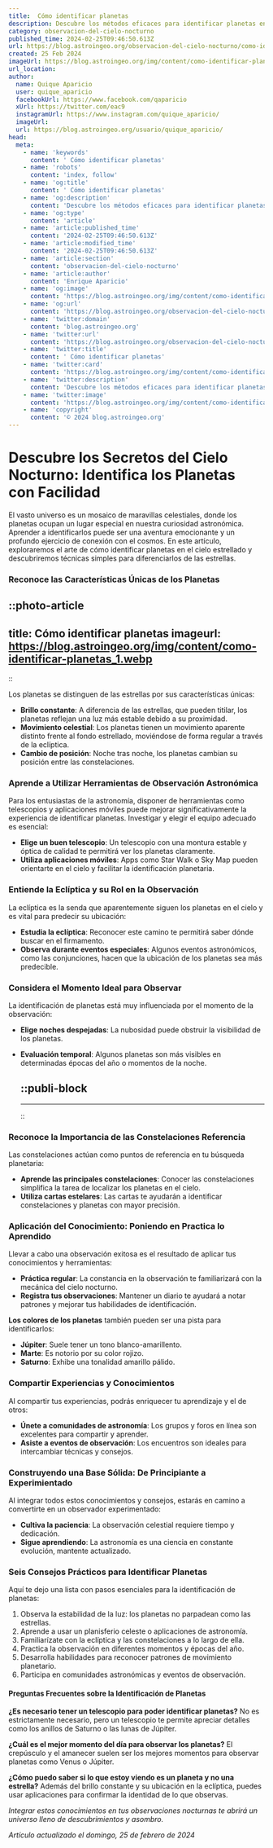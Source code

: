 ```yaml
---
title:  Cómo identificar planetas
description: Descubre los métodos eficaces para identificar planetas en el cielo nocturno. Aprende a reconocerlos con facilidad y precisión.
category: observacion-del-cielo-nocturno
published_time: 2024-02-25T09:46:50.613Z
url: https://blog.astroingeo.org/observacion-del-cielo-nocturno/como-identificar-planetas
created: 25 Feb 2024
imageUrl: https://blog.astroingeo.org/img/content/como-identificar-planetas_1.webp
url_location:
author:
  name: Quique Aparicio
  user: quique_aparicio
  facebookUrl: https://www.facebook.com/qaparicio
  xUrl: https://twitter.com/eac9
  instagramUrl: https://www.instagram.com/quique_aparicio/
  imageUrl: 
  url: https://blog.astroingeo.org/usuario/quique_aparicio/
head:
  meta:
    - name: 'keywords'
      content: ' Cómo identificar planetas'
    - name: 'robots'
      content: 'index, follow'
    - name: 'og:title'
      content: ' Cómo identificar planetas'
    - name: 'og:description'
      content: 'Descubre los métodos eficaces para identificar planetas en el cielo nocturno. Aprende a reconocerlos con facilidad y precisión.'
    - name: 'og:type'
      content: 'article'
    - name: 'article:published_time'
      content: '2024-02-25T09:46:50.613Z'
    - name: 'article:modified_time'
      content: '2024-02-25T09:46:50.613Z'
    - name: 'article:section'
      content: 'observacion-del-cielo-nocturno'
    - name: 'article:author'
      content: 'Enrique Aparicio'
    - name: 'og:image'
      content: 'https://blog.astroingeo.org/img/content/como-identificar-planetas_1.webp'
    - name: 'og:url'
      content: 'https://blog.astroingeo.org/observacion-del-cielo-nocturno/como-identificar-planetas'
    - name: 'twitter:domain'
      content: 'blog.astroingeo.org'
    - name: 'twitter:url'
      content: 'https://blog.astroingeo.org/observacion-del-cielo-nocturno/como-identificar-planetas'
    - name: 'twitter:title'
      content: ' Cómo identificar planetas'
    - name: 'twitter:card'
      content: 'https://blog.astroingeo.org/img/content/como-identificar-planetas_1.webp'
    - name: 'twitter:description'
      content: 'Descubre los métodos eficaces para identificar planetas en el cielo nocturno. Aprende a reconocerlos con facilidad y precisión.'
    - name: 'twitter:image'
      content: 'https://blog.astroingeo.org/img/content/como-identificar-planetas_1.webp'
    - name: 'copyright'
      content: '© 2024 blog.astroingeo.org'
---
```

# Descubre los Secretos del Cielo Nocturno: Identifica los Planetas con Facilidad

El vasto universo es un mosaico de maravillas celestiales, donde los planetas ocupan un lugar especial en nuestra curiosidad astronómica. Aprender a identificarlos puede ser una aventura emocionante y un profundo ejercicio de conexión con el cosmos. En este artículo, exploraremos el arte de cómo identificar planetas en el cielo estrellado y descubriremos técnicas simples para diferenciarlos de las estrellas.

### Reconoce las Características Únicas de los Planetas


::photo-article
---
title:  Cómo identificar planetas
imageurl: https://blog.astroingeo.org/img/content/como-identificar-planetas_1.webp
---
::



Los planetas se distinguen de las estrellas por sus características únicas:

- **Brillo constante**: A diferencia de las estrellas, que pueden titilar, los planetas reflejan una luz más estable debido a su proximidad.
- **Movimiento celestial**: Los planetas tienen un movimiento aparente distinto frente al fondo estrellado, moviéndose de forma regular a través de la eclíptica.
- **Cambio de posición**: Noche tras noche, los planetas cambian su posición entre las constelaciones.

### Aprende a Utilizar Herramientas de Observación Astronómica

Para los entusiastas de la astronomía, disponer de herramientas como telescopios y aplicaciones móviles puede mejorar significativamente la experiencia de identificar planetas. Investigar y elegir el equipo adecuado es esencial:

- **Elige un buen telescopio**: Un telescopio con una montura estable y óptica de calidad te permitirá ver los planetas claramente.
- **Utiliza aplicaciones móviles**: Apps como Star Walk o Sky Map pueden orientarte en el cielo y facilitar la identificación planetaria.

### Entiende la Eclíptica y su Rol en la Observación

La eclíptica es la senda que aparentemente siguen los planetas en el cielo y es vital para predecir su ubicación:

- **Estudia la eclíptica**: Reconocer este camino te permitirá saber dónde buscar en el firmamento.
- **Observa durante eventos especiales**: Algunos eventos astronómicos, como las conjunciones, hacen que la ubicación de los planetas sea más predecible.

### Considera el Momento Ideal para Observar

La identificación de planetas está muy influenciada por el momento de la observación:

- **Elige noches despejadas**: La nubosidad puede obstruir la visibilidad de los planetas.
- **Evaluación temporal**: Algunos planetas son más visibles en determinadas épocas del año o momentos de la noche.


  ::publi-block
  ---
  ---
  ::
  
  

### Reconoce la Importancia de las Constelaciones Referencia

Las constelaciones actúan como puntos de referencia en tu búsqueda planetaria:

- **Aprende las principales constelaciones**: Conocer las constelaciones simplifica la tarea de localizar los planetas en el cielo.
- **Utiliza cartas estelares**: Las cartas te ayudarán a identificar constelaciones y planetas con mayor precisión.

### Aplicación del Conocimiento: Poniendo en Practica lo Aprendido

Llevar a cabo una observación exitosa es el resultado de aplicar tus conocimientos y herramientas:

- **Práctica regular**: La constancia en la observación te familiarizará con la mecánica del cielo nocturno.
- **Registra tus observaciones**: Mantener un diario te ayudará a notar patrones y mejorar tus habilidades de identificación.

**Los colores de los planetas** también pueden ser una pista para identificarlos:

- **Júpiter**: Suele tener un tono blanco-amarillento.
- **Marte**: Es notorio por su color rojizo.
- **Saturno**: Exhibe una tonalidad amarillo pálido.

### Compartir Experiencias y Conocimientos

Al compartir tus experiencias, podrás enriquecer tu aprendizaje y el de otros:

- **Únete a comunidades de astronomía**: Los grupos y foros en línea son excelentes para compartir y aprender.
- **Asiste a eventos de observación**: Los encuentros son ideales para intercambiar técnicas y consejos.

### Construyendo una Base Sólida: De Principiante a Experimientado

Al integrar todos estos conocimientos y consejos, estarás en camino a convertirte en un observador experimentado:

- **Cultiva la paciencia**: La observación celestial requiere tiempo y dedicación.
- **Sigue aprendiendo**: La astronomía es una ciencia en constante evolución, mantente actualizado.

### Seis Consejos Prácticos para Identificar Planetas

Aquí te dejo una lista con pasos esenciales para la identificación de planetas:

1. Observa la estabilidad de la luz: los planetas no parpadean como las estrellas.
2. Aprende a usar un planisferio celeste o aplicaciones de astronomía.
3. Familiarízate con la eclíptica y las constelaciones a lo largo de ella.
4. Practica la observación en diferentes momentos y épocas del año.
5. Desarrolla habilidades para reconocer patrones de movimiento planetario.
6. Participa en comunidades astronómicas y eventos de observación.

#### Preguntas Frecuentes sobre la Identificación de Planetas

**¿Es necesario tener un telescopio para poder identificar planetas?**
No es estrictamente necesario, pero un telescopio te permite apreciar detalles como los anillos de Saturno o las lunas de Júpiter.

**¿Cuál es el mejor momento del día para observar los planetas?**
El crepúsculo y el amanecer suelen ser los mejores momentos para observar planetas como Venus o Júpiter.

**¿Cómo puedo saber si lo que estoy viendo es un planeta y no una estrella?**
Además del brillo constante y su ubicación en la eclíptica, puedes usar aplicaciones para confirmar la identidad de lo que observas.

*Integrar estos conocimientos en tus observaciones nocturnas te abrirá un universo lleno de descubrimientos y asombro.*

_Artículo actualizado el domingo, 25 de febrero de 2024_